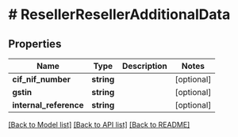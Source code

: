 # # ResellerResellerAdditionalData

## Properties

Name | Type | Description | Notes
------------ | ------------- | ------------- | -------------
**cif_nif_number** | **string** |  | [optional]
**gstin** | **string** |  | [optional]
**internal_reference** | **string** |  | [optional]

[[Back to Model list]](../../README.md#models) [[Back to API list]](../../README.md#endpoints) [[Back to README]](../../README.md)
